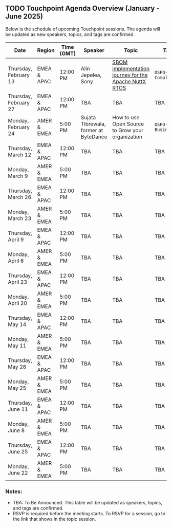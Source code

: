 ## TODO Touchpoint Agenda Overview (January - June 2025)

Below is the schedule of upcoming Touchpoint sessions. The agenda will be updated as new speakers, topics, and tags are confirmed.

| **Date**             | **Region**       | **Time (GMT)** | **Speaker** | **Topic**                              | **Tag**   |
|-----------------------|------------------|----------------|-------------|----------------------------------------|-----------|
| Thursday, February 13 | EMEA & APAC      | 12:00 PM       | Alin Jepelea, Sony | [SBOM implementation journey for the Apache NuttX RTOS](./Feb-13.md) | `OSPO-Compliance` |
| Thursday, February 27 | EMEA & APAC      | 12:00 PM       | TBA         | TBA                                    | TBA       |
| Monday, February 24   | AMER & EMEA      | 5:00 PM        | Sujata Tibrewala, former at ByteDance | How to use Open Source to Grow your organization | `OSPO-Business` |
| Thursday, March 12    | EMEA & APAC      | 12:00 PM       | TBA         | TBA                                    | TBA       |
| Monday, March 9       | AMER & EMEA      | 5:00 PM        | TBA         | TBA                                    | TBA       |
| Thursday, March 26    | EMEA & APAC      | 12:00 PM       | TBA         | TBA                                    | TBA       |
| Monday, March 23      | AMER & EMEA      | 5:00 PM        | TBA         | TBA                                    | TBA       |
| Thursday, April 9     | EMEA & APAC      | 12:00 PM       | TBA         | TBA                                    | TBA       |
| Monday, April 6       | AMER & EMEA      | 5:00 PM        | TBA         | TBA                                    | TBA       |
| Thursday, April 23    | EMEA & APAC      | 12:00 PM       | TBA         | TBA                                    | TBA       |
| Monday, April 20      | AMER & EMEA      | 5:00 PM        | TBA         | TBA                                    | TBA       |
| Thursday, May 14      | EMEA & APAC      | 12:00 PM       | TBA         | TBA                                    | TBA       |
| Monday, May 11        | AMER & EMEA      | 5:00 PM        | TBA         | TBA                                    | TBA       |
| Thursday, May 28      | EMEA & APAC      | 12:00 PM       | TBA         | TBA                                    | TBA       |
| Monday, May 25        | AMER & EMEA      | 5:00 PM        | TBA         | TBA                                    | TBA       |
| Thursday, June 11     | EMEA & APAC      | 12:00 PM       | TBA         | TBA                                    | TBA       |
| Monday, June 8        | AMER & EMEA      | 5:00 PM        | TBA         | TBA                                    | TBA       |
| Thursday, June 25     | EMEA & APAC      | 12:00 PM       | TBA         | TBA                                    | TBA       |
| Monday, June 22       | AMER & EMEA      | 5:00 PM        | TBA         | TBA                                    | TBA       |

### Notes:
- TBA: To Be Announced. This table will be updated as speakers, topics, and tags are confirmed.
- RSVP is required before the meeting starts. To RSVP for a session, go to the link that shows in the topic session.
